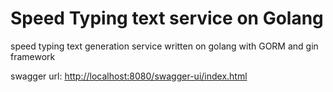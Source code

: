 # Speed Typing text service on Golang

speed typing text generation service written on golang with GORM and gin framework

swagger url: [http://localhost:8080/swagger-ui/index.html](http://localhost:8080/swagger-ui/index.html)
